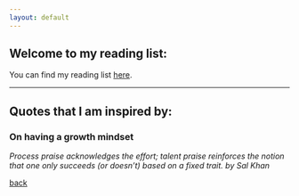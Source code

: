```yaml
---
layout: default
---
```


## Welcome to my reading list:



You can find my reading list [here](https://www.goodreads.com/user/show/55637557). 

* * *

## Quotes that I am inspired by:

### On having a growth mindset
_Process­ praise acknowledges the effort; talent­ praise reinforces the notion that one only succeeds (or doesn’t) based on a fixed trait._ *by Sal Khan*



[back](./)
